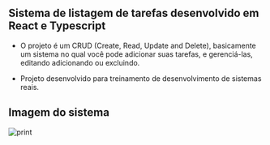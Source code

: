 ## Sistema de listagem de tarefas desenvolvido em React e Typescript

* O projeto é um CRUD (Create, Read, Update and Delete), basicamente um sistema no qual você pode adicionar suas tarefas, e gerenciá-las, editando adicionando ou excluindo.

* Projeto desenvolvido para treinamento de desenvolvimento de sistemas reais.

## Imagem do sistema

![print](https://user-images.githubusercontent.com/98703816/196232701-1465d241-84e3-4217-9c6e-7e18c2ffa503.png)
